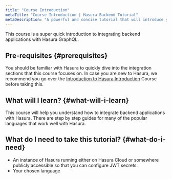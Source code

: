 ```yaml
---
title: "Course Introduction"
metaTitle: "Course Introduction | Hasura Backend Tutorial"
metaDescription: "A powerful and concise tutorial that will introduce you to integrating backend applications with Hasura"
---
```


This course is a super quick introduction to integrating backend applications with Hasura GraphQL.

## Pre-requisites {#prerequisites}

You should be familiar with Hasura to quickly dive into the integration sections that this course focuses on. In case you are new to Hasura, we recommend you go over the [Introduction to Hasura Introduction](https://hasura.io/learn/graphql/hasura/introduction/) Course before taking this.

## What will I learn? {#what-will-i-learn}

This course will help you understand how to integrate backend applications with Hasura. There are step by step guides for many of the popular languages that work well with Hasura.

## What do I need to take this tutorial? {#what-do-i-need}

- An instance of Hasura running either on Hasura Cloud or somewhere publicly accessible so that you can configure JWT secrets.
- Your chosen language
